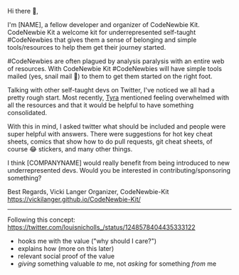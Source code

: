 Hi there 👋,

I'm [NAME], a fellow developer and organizer of CodeNewbie Kit. CodeNewbie Kit a welcome kit for underrepresented self-taught #CodeNewbies that gives them a sense of belonging and simple tools/resources to help them get their journey started. 

#CodeNewbies are often plagued by analysis paralysis with an entire web of resources. With CodeNewbie Kit #CodeNewbies will have simple tools mailed (yes, snail mail 🐌) to them to get them started on the right foot. 

Talking with other self-taught devs on Twitter, I've noticed we all had a pretty rough start. Most recently, [Tyra](twitter.com/TyraEarl/status/1266404835097706496) mentioned feeling overwhelmed with all the resources and that it would be helpful to have something consolidated.

With this in mind, I asked twitter what should be included and people were super helpful with answers. There were suggestions for hot key cheat sheets, comics that show how to do pull requests, git cheat sheets, of course 😂 stickers, and many other things. 

I think [COMPANYNAME] would really benefit from being introduced to new underrepresented devs. Would you be interested in contributing/sponsoring something?

Best Regards,
Vicki Langer
Organizer, CodeNewbie-Kit
https://vickilanger.github.io/CodeNewbie-Kit/



---
Following this concept: https://twitter.com/louisnicholls_/status/1248578404435333122
- hooks me with the value ("why should I care?")
- explains how (more on this later)
- relevant social proof of the value
- *giving* something valuable *to* me, not *asking* for something *from* me
